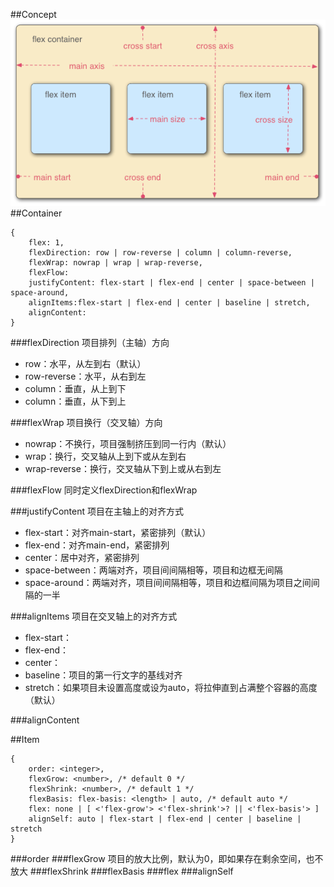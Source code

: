 ##Concept
![](flex.png)
##Container

```
{
	flex: 1,
	flexDirection: row | row-reverse | column | column-reverse,
	flexWrap: nowrap | wrap | wrap-reverse,
	flexFlow: 
	justifyContent: flex-start | flex-end | center | space-between | space-around,
	alignItems:flex-start | flex-end | center | baseline | stretch,
	alignContent:
}
```

###flexDirection
项目排列（主轴）方向

- row：水平，从左到右（默认）
- row-reverse：水平，从右到左
- column：垂直，从上到下
- column：垂直，从下到上

###flexWrap
项目换行（交叉轴）方向

- nowrap：不换行，项目强制挤压到同一行内（默认）
- wrap：换行，交叉轴从上到下或从左到右
- wrap-reverse：换行，交叉轴从下到上或从右到左

###flexFlow
同时定义flexDirection和flexWrap

###justifyContent
项目在主轴上的对齐方式

- flex-start：对齐main-start，紧密排列（默认）
- flex-end：对齐main-end，紧密排列
- center：居中对齐，紧密排列
- space-between：两端对齐，项目间间隔相等，项目和边框无间隔
- space-around：两端对齐，项目间间隔相等，项目和边框间隔为项目之间间隔的一半

###alignItems
项目在交叉轴上的对齐方式

- flex-start：
- flex-end：
- center：
- baseline：项目的第一行文字的基线对齐
- stretch：如果项目未设置高度或设为auto，将拉伸直到占满整个容器的高度（默认）

###alignContent

##Item

```
{
	order: <integer>,
	flexGrow: <number>, /* default 0 */
	flexShrink: <number>, /* default 1 */
	flexBasis: flex-basis: <length> | auto, /* default auto */
	flex: none | [ <'flex-grow'> <'flex-shrink'>? || <'flex-basis'> ]
	alignSelf: auto | flex-start | flex-end | center | baseline | stretch
}
```

###order
###flexGrow
项目的放大比例，默认为0，即如果存在剩余空间，也不放大
###flexShrink
###flexBasis
###flex
###alignSelf